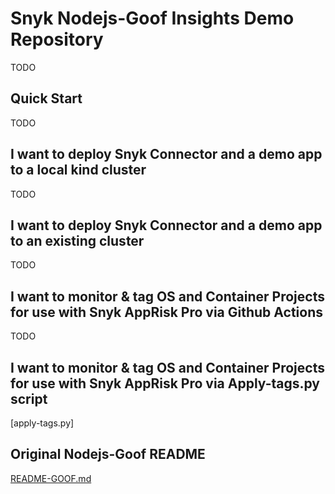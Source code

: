 # Snyk Nodejs-Goof Insights Demo Repository

TODO

## Quick Start

TODO

## I want to deploy Snyk Connector and a demo app to a local kind cluster

TODO

## I want to deploy Snyk Connector and a demo app to an existing cluster

TODO

## I want to monitor & tag OS and Container Projects for use with Snyk AppRisk Pro via Github Actions

TODO

## I want to monitor & tag OS and Container Projects for use with Snyk AppRisk Pro via Apply-tags.py script

[apply-tags.py]

## Original Nodejs-Goof README

[README-GOOF.md](./README-GOOF.md)
